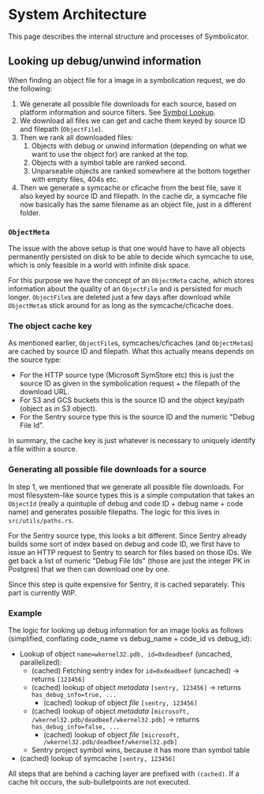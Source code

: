 # System Architecture

This page describes the internal structure and processes of Symbolicator.

## Looking up debug/unwind information

When finding an object file for a image in a symbolication request, we do the
following:

1. We generate all possible file downloads for each source, based on platform
   information and source filters. See [Symbol Lookup](symbol-lookup.md).
2. We download all files we can get and cache them keyed by source ID and
   filepath (`ObjectFile`).
3. Then we rank all downloaded files:
    1. Objects with debug or unwind information (depending on what we want to use
       the object for) are ranked at the top.
    2. Objects with a symbol table are ranked second.
    3. Unparseable objects are ranked somewhere at the bottom together with empty
       files, 404s etc.
3. Then we generate a symcache or cficache from the best file, save it also
   keyed by source ID and filepath. In the cache dir, a symcache file now
   basically has the same filename as an object file, just in a different
   folder.

### `ObjectMeta`

The issue with the above setup is that one would have to have all objects
permanently persisted on disk to be able to decide which symcache to use, which
is only feasible in a world with infinite disk space.

For this purpose we have the concept of an `ObjectMeta` cache, which stores
information about the quality of an `ObjectFile` and is persisted for much
longer. `ObjectFile`s are deleted just a few days after download while
`ObjectMeta`s stick around for as long as the symcache/cficache does.

### The object cache key

As mentioned earlier, `ObjectFile`s, symcaches/cficaches (and `ObjectMeta`s) are
cached by source ID and filepath. What this actually means depends on the source
type:

* For the HTTP source type (Microsoft SymStore etc) this is just the source ID
  as given in the symbolication request + the filepath of the download URL.
* For S3 and GCS buckets this is the source ID and the object key/path (object
  as in S3 object).
* For the Sentry source type this is the source ID and the numeric "Debug File
  Id".

In summary, the cache key is just whatever is necessary to uniquely identify a
file within a source.


### Generating all possible file downloads for a source

In step 1, we mentioned that we generate all possible file downloads. For most
filesystem-like source types this is a simple computation that takes an
`ObjectId` (really a quintuple of debug and code ID + debug name + code name)
and generates possible filepaths. The logic for this lives in
`src/utils/paths.rs`.

For the Sentry source type, this looks a bit different. Since Sentry already
builds some sort of index based on debug and code ID, we first have to issue an
HTTP request to Sentry to search for files based on those IDs. We get back a
list of numeric "Debug File Ids" (those are just the integer PK in Postgres)
that we then can download one by one.

Since this step is quite expensive for Sentry, it is cached separately. This
part is currently WIP.

### Example

The logic for looking up debug information for an image looks as follows
(simplified, conflating code_name vs debug_name + code_id vs debug_id):

* Lookup of object `name=wkernel32.pdb, id=0xdeadbeef` (uncached, parallelized):
    * (cached) Fetching sentry index for `id=0xdeadbeef` (uncached) -> returns
      `[123456]`
    * (cached) lookup of object *metadata* `[sentry, 123456]` -> returns
      `has_debug_info=true, ...`
        * (cached) lookup of object *file* `[sentry, 123456]`
    * (cached) lookup of object *metadata* `[microsoft,
      /wkernel32.pdb/deadbeef/wkernel32.pdb]` -> returns `has_debug_info=false,
      ...`
        * (cached) lookup of object *file* `[microsoft,
          /wkernel32.pdb/deadbeef/wkernel32.pdb]`
    * Sentry project symbol wins, because it has more than symbol table
* (cached) lookup of symcache `[sentry, 123456]`

All steps that are behind a caching layer are prefixed with `(cached)`. If a
cache hit occurs, the sub-bulletpoints are not executed.
